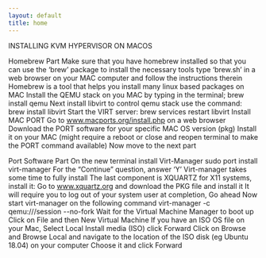 ```yaml
---
layout: default
title: home
---
```


INSTALLING KVM HYPERVISOR ON MACOS

Homebrew Part
Make sure that you have homebrew installed so that you can use the ‘brew’ package to install the necessary tools
type ‘brew.sh’ in a web browser on your MAC computer and follow the instructions therein
Homebrew is a tool that helps you install many linux based packages on MAC
Install the QEMU stack on you MAC by typing in the terminal;
brew install qemu
Next install libvirt to control qemu stack use the command:
brew install libvirt
Start the VIRT server:
brew services restart libvirt
Install MAC PORT
Go to www.macports.org/install.php on a web browser
Download the PORT software for your specific MAC OS version (pkg)
Install it on your MAC (might require a reboot or close and reopen terminal to make the PORT command available)
Now move to the next part

Port Software Part
On the new terminal install Virt-Manager
sudo port install virt-manager
For the “Continue” question, answer ‘Y’
Virt-manager takes some time to fully install
The last component is XQUARTZ for X11 systems, install it:
Go to www.xquartz.org and download the PKG file and install it
It will require you to log out of your system user at completion, Go ahead
Now start virt-manager on the following command
virt-manager -c qemu:///session --no-fork
Wait for the Virtual Machine Manager to boot up
Click on File and then New Virtual Machine
If you have an ISO OS file on your Mac, Select Local Install media (ISO) click Forward
Click on Browse and Browse Local and navigate to the location of the ISO disk (eg Ubuntu 18.04) on your computer
Choose it and click Forward
